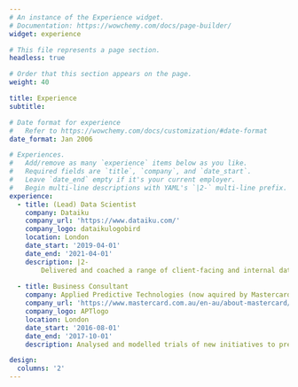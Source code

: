 ```yaml
---
# An instance of the Experience widget.
# Documentation: https://wowchemy.com/docs/page-builder/
widget: experience

# This file represents a page section.
headless: true

# Order that this section appears on the page.
weight: 40

title: Experience
subtitle:

# Date format for experience
#   Refer to https://wowchemy.com/docs/customization/#date-format
date_format: Jan 2006

# Experiences.
#   Add/remove as many `experience` items below as you like.
#   Required fields are `title`, `company`, and `date_start`.
#   Leave `date_end` empty if it's your current employer.
#   Begin multi-line descriptions with YAML's `|2-` multi-line prefix.
experience:
  - title: (Lead) Data Scientist
    company: Dataiku
    company_url: 'https://www.dataiku.com/'
    company_logo: dataikulogobird
    location: London
    date_start: '2019-04-01'
    date_end: '2021-04-01'
    description: |2-
        Delivered and coached a range of client-facing and internal data science projects as a consultant. Promoted to lead UK and Northern Europe region's data science team of 4-6 data scientists from July 2020.
        
  - title: Business Consultant
    company: Applied Predictive Technologies (now aquired by Mastercard)
    company_url: 'https://www.mastercard.com.au/en-au/about-mastercard/innovations/apt.html'
    company_logo: APTlogo
    location: London
    date_start: '2016-08-01'
    date_end: '2017-10-01'
    description: Analysed and modelled trials of new initiatives to predict their wider impact. Presented recommendations back to clients to inform decisions.

design:
  columns: '2'
---
```

